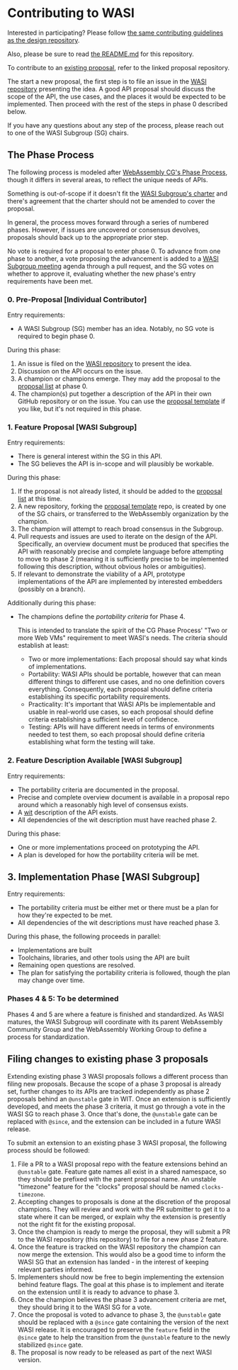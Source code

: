 # Contributing to WASI

Interested in participating? Please follow
[the same contributing guidelines as the design repository][].

[the same contributing guidelines as the design repository]: https://github.com/WebAssembly/design/blob/master/Contributing.md

Also, please be sure to read [the README.md](README.md) for this repository.

To contribute to an [existing proposal](https://github.com/WebAssembly/WASI/blob/main/Proposals.md),
refer to the linked proposal repository.

The start a new proposal, the first step is to file an issue in the
[WASI repository](https://github.com/WebAssembly/WASI/issues) presenting
the idea. A good API proposal should discuss the scope of the API,
the use cases, and the places it would be expected to be implemented.
Then proceed with the rest of the steps in phase 0 described below.

If you have any questions about any step of the process, please reach out
to one of the WASI Subgroup (SG) chairs.

## The Phase Process

The following process is modeled after [WebAssembly CG's Phase Process],
though it differs in several areas, to reflect the unique needs of APIs.

Something is out-of-scope if it doesn't fit the [WASI Subgroup's charter](https://github.com/WebAssembly/WASI/blob/main/Charter.md) and there's agreement that the charter should not be amended to cover the proposal.

In general, the process moves forward through a series of numbered phases.
However, if issues are uncovered or consensus devolves,
proposals should back up to the appropriate prior step.

No vote is required for a proposal to enter phase 0. To advance from one phase
to another, a vote proposing the advancement is added to a
[WASI Subgroup meeting](https://github.com/WebAssembly/meetings/tree/main/wasi) agenda
through a pull request, and the SG votes on whether to approve it, evaluating
whether the new phase's entry requirements have been met.

### 0. Pre-Proposal [Individual Contributor]

Entry requirements:

  * A WASI Subgroup (SG) member has an idea. Notably, no SG vote is required to begin phase 0.

During this phase:

  1. An issue is filed on the [WASI repository](https://github.com/WebAssembly/WASI/issues) to present the idea.
  1. Discussion on the API occurs on the issue.
  1. A champion or champions emerge. They may add the proposal to the [proposal list](https://github.com/WebAssembly/WASI/blob/main/Proposals.md) at phase 0.
  1. The champion(s) put together a description of the API in their own GitHub repository or on the issue. You can use the [proposal template] if you like, but it's not required in this phase.

### 1. Feature Proposal [WASI Subgroup]

Entry requirements:

  * There is general interest within the SG in this API.
  * The SG believes the API is in-scope and will plausibly be workable.

During this phase:

  1. If the proposal is not already listed, it should be added to the [proposal list](https://github.com/WebAssembly/WASI/blob/main/Proposals.md) at this time.
  1. A new repository, forking the [proposal template] repo, is created by one of the SG chairs, or transferred to the WebAssembly organization by the champion.
  1. The champion will attempt to reach broad consensus in the Subgroup.
  1. Pull requests and issues are used to iterate on the design of the API. Specifically, an overview document must be produced that specifies the API with reasonably precise and complete language before attempting to move to phase 2 (meaning it is sufficiently precise to be implemented following this description, without obvious holes or ambiguities).
  1. If relevant to demonstrate the viability of a API, prototype implementations of the API are implemented by interested embedders (possibly on a branch).

Additionally during this phase:

 * The champions define the *portability criteria* for Phase 4.

   This is intended to translate the spirit of the CG Phase Process' "Two or more Web VMs" requirement to meet WASI's needs. The criteria should establish at least:
    - Two or more implementations: Each proposal should say what kinds of implementations.
    - Portability: WASI APIs should be portable, however that can mean different things to different use cases, and no one definition covers everything. Consequently, each proposal should define criteria establishing its specific portability requirements.
    - Practicality: It's important that WASI APIs be implementable and usable in real-world use cases, so each proposal should define criteria establishing a sufficient level of confidence.
    - Testing: APIs will have different needs in terms of environments needed to test them, so each proposal should define criteria establishing what form the testing will take.

### 2. Feature Description Available [WASI Subgroup]

Entry requirements:

   * The portability criteria are documented in the proposal.
   * Precise and complete overview document is available in a proposal repo around which a reasonably high level of consensus exists.
   * A [wit](https://github.com/WebAssembly/component-model/blob/main/design/mvp/WIT.md) description of the API exists.
   * All dependencies of the wit description must have reached phase 2.

During this phase:

   * One or more implementations proceed on prototyping the API.
   * A plan is developed for how the portability criteria will be met.

## 3. Implementation Phase [WASI Subgroup]

Entry requirements:

   * The portability criteria must be either met or there must be a plan for how they're expected to be met.
   * All dependencies of the wit descriptions must have reached phase 3.

During this phase, the following proceeds in parallel:

   * Implementations are built
   * Toolchains, libraries, and other tools using the API are built
   * Remaining open questions are resolved.
   * The plan for satisfying the portability criteria is followed, though the plan may change over time.

### Phases 4 & 5: To be determined

Phases 4 and 5 are where a feature is finished and standardized. As WASI matures, the WASI Subgroup will coordinate with its parent WebAssembly Community Group and the WebAssembly Working Group to define a process for standardization.

[proposal template]: https://github.com/WebAssembly/wasi-proposal-template
[WASI meeting agenda]: https://github.com/WebAssembly/meetings/tree/main/wasi
[WebAssembly CG's Phase Process]: https://github.com/WebAssembly/meetings/blob/main/process/phases.md

## Filing changes to existing phase 3 proposals

Extending existing phase 3 WASI proposals follows a different process than filing
new proposals. Because the scope of a phase 3 proposal is already set, further
changes to its APIs are tracked independently as phase 2 proposals behind an
`@unstable` gate in WIT. Once an extension is sufficiently developed, and meets
the phase 3 criteria, it must go through a vote in the WASI SG to reach
phase 3. Once that's done, the `@unstable` gate can be replaced with `@since`,
and the extension can be included in a future WASI release.

To submit an extension to an existing phase 3 WASI proposal, the following
process should be followed:

1. File a PR to a WASI proposal repo with the feature extensions behind an
  `@unstable` gate. Feature gate names all exist in a shared namespace, so they
  should be prefixed with the parent proposal name. An unstable "timezone"
  feature for the "clocks" proposal should be named `clocks-timezone`.
2. Accepting changes to proposals is done at the discretion of the proposal
  champions. They will review and work with the PR submitter to get it to a
  state where it can be merged, or explain why the extension is presently not
  the right fit for the existing proposal.
3. Once the champion is ready to merge the proposal, they will submit a PR to
  the WASI repository (this repository) to file for a new phase 2 feature.
4. Once the feature is tracked on the WASI repository the champion can now merge
  the extension. This would also be a good time to inform the WASI SG that an
  extension has landed - in the interest of keeping relevant parties informed.
5. Implementers should now be free to begin implementing the extension behind
  feature flags. The goal at this phase is to implement and iterate on the
  extension until it is ready to advance to phase 3.
6. Once the champion believes the phase 3 advancement criteria are met, they
  should bring it to the WASI SG for a vote.
7. Once the proposal is voted to advance to phase 3, the `@unstable` gate should
  be replaced with a `@since` gate containing the version of the next WASI
  release. It is encouraged to preserve the `feature` field in the `@since` gate to
  help the transition from the `@unstable` feature to the newly stabilized
  `@since` gate.
8. The proposal is now ready to be released as part of the next WASI version.
